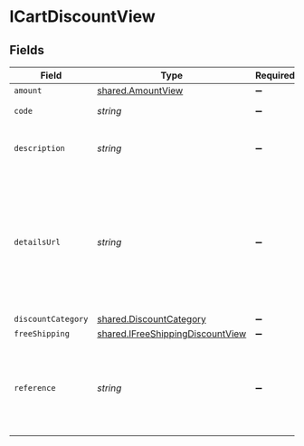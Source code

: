 # ICartDiscountView


## Fields

| Field                                                                                                        | Type                                                                                                         | Required                                                                                                     | Description                                                                                                  | Example                                                                                                      |
| ------------------------------------------------------------------------------------------------------------ | ------------------------------------------------------------------------------------------------------------ | ------------------------------------------------------------------------------------------------------------ | ------------------------------------------------------------------------------------------------------------ | ------------------------------------------------------------------------------------------------------------ |
| `amount`                                                                                                     | [shared.AmountView](../../../sdk/models/shared/amountview.md)                                                | :heavy_minus_sign:                                                                                           | N/A                                                                                                          |                                                                                                              |
| `code`                                                                                                       | *string*                                                                                                     | :heavy_minus_sign:                                                                                           | Discount code used.                                                                                          | SUMMER10                                                                                                     |
| `description`                                                                                                | *string*                                                                                                     | :heavy_minus_sign:                                                                                           | Used to define the discount offering.                                                                        | 10% off our summer collection                                                                                |
| `detailsUrl`                                                                                                 | *string*                                                                                                     | :heavy_minus_sign:                                                                                           | Used to provide a link to additional details, such as a landing page, associated with the discount offering. | https://boltswagstore.com/SUMMERSALE                                                                         |
| `discountCategory`                                                                                           | [shared.DiscountCategory](../../../sdk/models/shared/discountcategory.md)                                    | :heavy_minus_sign:                                                                                           | N/A                                                                                                          |                                                                                                              |
| `freeShipping`                                                                                               | [shared.IFreeShippingDiscountView](../../../sdk/models/shared/ifreeshippingdiscountview.md)                  | :heavy_minus_sign:                                                                                           | N/A                                                                                                          |                                                                                                              |
| `reference`                                                                                                  | *string*                                                                                                     | :heavy_minus_sign:                                                                                           | Used to define the reference ID associated with the discount available.                                      | DISC-1234                                                                                                    |